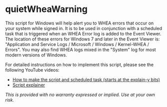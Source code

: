 # quietWheaWarning
This script for Windows will help alert you to WHEA errors that occur on your system while signed in. It is to be used in conjunction with a scheduled task that is triggered when an WHEA Error log is added to the Event Viewer. The location of these errors for Windows 7 and later in the Event Viewer is: "Application and Service Logs / Microsoft / Windows / Kernel-WHEA / Errors". You may also find WHEA logs mixed in the "System" log for most modern versions of Windows. 

For detailed instructions on how to implement this script, please see the following YouTube videos:
* [How to make the script and scheduled task (starts at the explain-y bits)](https://youtu.be/mv2ZVEI3c48?t=426)
* [Script explainer](https://youtu.be/cUZEpzkvWIs)

*This is provided with no warranty expressed or implied. Use at your own risk.*
